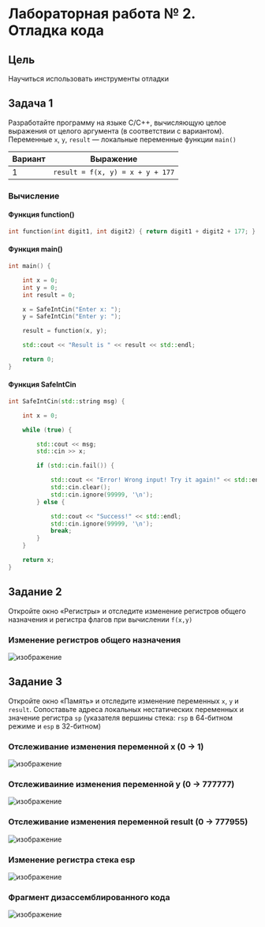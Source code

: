 # Лабораторная работа № 2. Отладка кода

## Цель

Научиться использовать инструменты отладки

## Задача 1

Разработайте программу на языке C/C++, вычисляющую целое выражения от целого аргумента 
(в соответствии с вариантом). Переменные ```x```, ```y```, ```result``` — локальные переменные функции ```main()```

| Вариант | Выражение                        |
| ------- | -------------------------------- |
| 1       | `result = f(x, y) = x + y + 177` |

### Вычисление

#### Функция function()
```C++
int function(int digit1, int digit2) { return digit1 + digit2 + 177; }
```
#### Функция main()
```C++
int main() {

    int x = 0;
    int y = 0;
    int result = 0;

    x = SafeIntCin("Enter x: ");
    y = SafeIntCin("Enter y: ");

    result = function(x, y);

    std::cout << "Result is " << result << std::endl;

    return 0;
}
```

#### Функция SafeIntCin
```C++
int SafeIntCin(std::string msg) {

    int x = 0;

    while (true) {

        std::cout << msg;
        std::cin >> x;

        if (std::cin.fail()) {

            std::cout << "Error! Wrong input! Try it again!" << std::endl;
            std::cin.clear();
            std::cin.ignore(99999, '\n');
        } else {

            std::cout << "Success!" << std::endl;
            std::cin.ignore(99999, '\n');
            break;
        }
    }

    return x;
}
```

## Задание 2
Откройте окно «Регистры» и отследите изменение регистров общего назначения и регистра флагов при вычислении `f(x,y)`

### Изменение регистров общего назначения
![изображение](https://user-images.githubusercontent.com/78896451/134811118-264ac4c9-03a9-4136-bd5a-bf138b29a1ce.png)

## Задание 3
Откройте окно «Память» и отследите изменение переменных `x`, `y` и `result`. Сопоставьте адреса локальных нестатических переменных и значение
регистра `sp` (указателя вершины стека: `rsp` в 64-битном режиме и `esp` в 32-битном)

### Отслеживание изменения переменной x (0 -> 1)
![изображение](https://user-images.githubusercontent.com/78896451/134170415-b8640885-36e0-4e29-9f71-56857a48515e.png)

### Отслеживаиние изменения переменной y (0 -> 777777)
![изображение](https://user-images.githubusercontent.com/78896451/134170806-d0277638-4a7f-4ac4-9aa5-d33ab05cc8a4.png)

### Отслеживание изменения переменной result (0 -> 777955)
![изображение](https://user-images.githubusercontent.com/78896451/134171236-43c68224-dce0-44fd-94f2-b05aa617311a.png)


### Изменение регистра стека esp
![изображение](https://user-images.githubusercontent.com/78896451/134811613-0db4f450-5494-4fd3-9dcf-9603b40ad325.png)

### Фрагмент дизассемблированного кода
![изображение](https://user-images.githubusercontent.com/78896451/134171427-6745f24f-7f61-42e6-ba52-5c6efba988bb.png)
